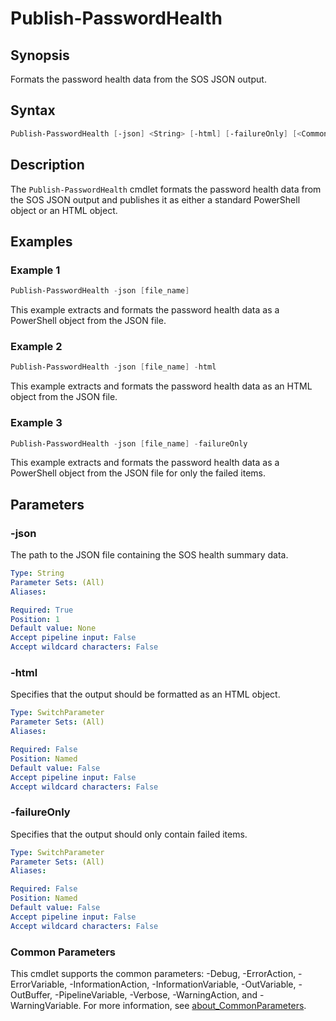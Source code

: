 # Publish-PasswordHealth

## Synopsis

Formats the password health data from the SOS JSON output.

## Syntax

```powershell
Publish-PasswordHealth [-json] <String> [-html] [-failureOnly] [<CommonParameters>]
```

## Description

The `Publish-PasswordHealth` cmdlet formats the password health data from the SOS JSON output and publishes it as either a standard PowerShell object or an HTML object.

## Examples

### Example 1

```powershell
Publish-PasswordHealth -json [file_name]
```

This example extracts and formats the password health data as a PowerShell object from the JSON file.

### Example 2

```powershell
Publish-PasswordHealth -json [file_name] -html
```

This example extracts and formats the password health data as an HTML object from the JSON file.

### Example 3

```powershell
Publish-PasswordHealth -json [file_name] -failureOnly
```

This example extracts and formats the password health data as a PowerShell object from the JSON file for only the failed items.

## Parameters

### -json

The path to the JSON file containing the SOS health summary data.

```yaml
Type: String
Parameter Sets: (All)
Aliases:

Required: True
Position: 1
Default value: None
Accept pipeline input: False
Accept wildcard characters: False
```

### -html

Specifies that the output should be formatted as an HTML object.

```yaml
Type: SwitchParameter
Parameter Sets: (All)
Aliases:

Required: False
Position: Named
Default value: False
Accept pipeline input: False
Accept wildcard characters: False
```

### -failureOnly

Specifies that the output should only contain failed items.

```yaml
Type: SwitchParameter
Parameter Sets: (All)
Aliases:

Required: False
Position: Named
Default value: False
Accept pipeline input: False
Accept wildcard characters: False
```

### Common Parameters

This cmdlet supports the common parameters: -Debug, -ErrorAction, -ErrorVariable, -InformationAction, -InformationVariable, -OutVariable, -OutBuffer, -PipelineVariable, -Verbose, -WarningAction, and -WarningVariable. For more information, see [about_CommonParameters](http://go.microsoft.com/fwlink/?LinkID=113216).
